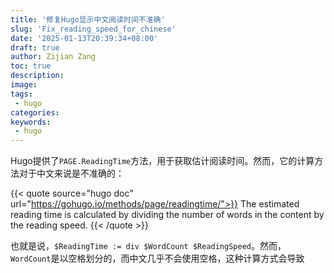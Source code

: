 ```yaml
---
title: '修复Hugo显示中文阅读时间不准确'
slug: 'Fix_reading_speed_for_chinese'
date: '2025-01-13T20:39:34+08:00'
draft: true
author: Zijian Zang
toc: true
description: 
image: 
tags: 
 - hugo
categories:
keywords:
 - hugo
---
```


Hugo提供了`PAGE.ReadingTime`方法，用于获取估计阅读时间。然而，它的计算方法对于中文来说是不准确的：

{{< quote source="hugo doc" url="https://gohugo.io/methods/page/readingtime/">}}
The estimated reading time is calculated by dividing the number of words in the content by the reading speed.
{{< /quote >}}

也就是说，`$ReadingTime := div $WordCount $ReadingSpeed`。然而，`WordCount`是以空格划分的，而中文几乎不会使用空格，这种计算方式会导致
